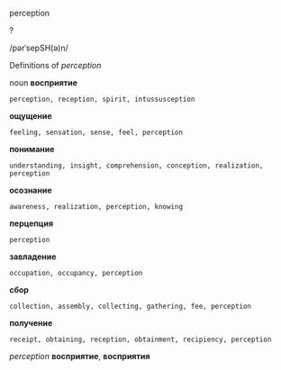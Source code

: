 perception

?

/pərˈsepSH(ə)n/

Definitions of _perception_

noun
**восприятие**

    perception, reception, spirit, intussusception
**ощущение**

    feeling, sensation, sense, feel, perception
**понимание**

    understanding, insight, comprehension, conception, realization, perception
**осознание**

    awareness, realization, perception, knowing
**перцепция**

    perception
**завладение**

    occupation, occupancy, perception
**сбор**

    collection, assembly, collecting, gathering, fee, perception
**получение**

    receipt, obtaining, reception, obtainment, recipiency, perception

_perception_
**восприятие**, **восприятия**